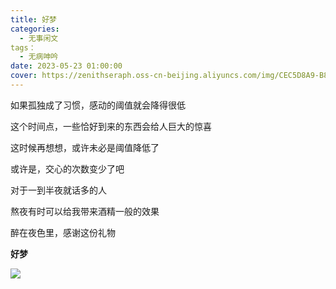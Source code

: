 ```yaml
---
title: 好梦
categories:
  - 无事闲文
tags：
  - 无病呻吟
date: 2023-05-23 01:00:00
cover: https://zenithseraph.oss-cn-beijing.aliyuncs.com/img/CEC5D8A9-B800-47A7-B65B-B87DADAA7E52_1_201_a.jpeg
---
```


如果孤独成了习惯，感动的阈值就会降得很低

这个时间点，一些恰好到来的东西会给人巨大的惊喜

这时候再想想，或许未必是阈值降低了

或许是，交心的次数变少了吧

对于一到半夜就话多的人

熬夜有时可以给我带来酒精一般的效果

醉在夜色里，感谢这份礼物

**好梦**

![](https://zenithseraph.oss-cn-beijing.aliyuncs.com/img/CEC5D8A9-B800-47A7-B65B-B87DADAA7E52_1_201_a.jpeg)
